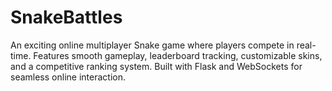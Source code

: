 # SnakeBattles
An exciting online multiplayer Snake game where players compete in real-time. Features smooth gameplay, leaderboard tracking, customizable skins, and a competitive ranking system. Built with Flask and WebSockets for seamless online interaction.         
